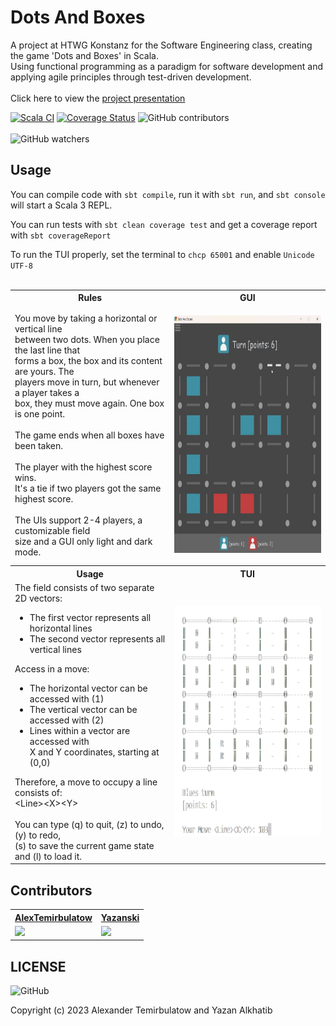 # Dots And Boxes

A project at HTWG Konstanz for the Software Engineering class, creating the game 'Dots and Boxes' in Scala. <br>
Using functional programming as a paradigm for software development and applying agile principles through test-driven development. <br><br>
Click here to view the <a href="https://docs.google.com/presentation/d/15wLZfl3zXVfde_VmGHMUGKwv8NFT9vJNmobpuDwV2Hc/edit#slide=id.p">project presentation</a>


[![Scala CI](https://github.com/AlexTemirbulatow/de.htwg.se.DotsAndBoxes/actions/workflows/scala.yml/badge.svg?branch=main)](https://github.com/AlexTemirbulatow/de.htwg.se.DotsAndBoxes/actions/workflows/scala.yml)
[![Coverage Status](https://coveralls.io/repos/github/AlexTemirbulatow/de.htwg.se.DotsAndBoxes/badge.svg)](https://coveralls.io/github/AlexTemirbulatow/de.htwg.se.DotsAndBoxes)
<img alt="GitHub contributors" src="https://img.shields.io/github/contributors/AlexTemirbulatow/de.htwg.se.DotsAndBoxes">
<br><br>
<img alt="GitHub watchers" src="https://img.shields.io/github/watchers/AlexTemirbulatow/de.htwg.se.DotsAndBoxes?style=social">



## Usage
You can compile code with `sbt compile`, run it with `sbt run`, and `sbt console` will start a Scala 3 REPL.

You can run tests with `sbt clean coverage test` and get a coverage report with `sbt coverageReport`

To run the TUI properly, set the terminal to `chcp 65001` and enable `Unicode UTF-8`
<br><br>

<table>
    <tr><th>Rules</th><th>GUI</th></tr>
    <tr><td>You move by taking a horizontal or vertical line <br>
            between two dots. When you place the last line that <br>
            forms a box, the box and its content are yours. The <br>
            players move in turn, but whenever a player takes a <br>
            box, they must move again. One box is one point. 
            <br><br>
            The game ends when all boxes have been taken.
            <br><br>
            The player with the highest score wins. <br>
            It's a tie if two players got the same highest score. 
            <br><br>
            The UIs support 2-4 players, a customizable field <br>
            size and a GUI only light and dark mode.
    </td><td><p align="center">
             <img src="https://github.com/AlexTemirbulatow/de.htwg.se.DotsAndBoxes/blob/main/.github/resources/GUI.jpg" width="390" height="380"></a></td></tr>
    <tr><th>Usage</th><th>TUI</th></tr>
    <tr><td>
            The field consists of two separate 2D vectors: <br>
            <ul>
                <li>The first vector represents all horizontal lines</li>
                <li>The second vector represents all vertical lines</li>
            </ul>
            Access in a move:
            <ul>
                <li>The horizontal vector can be accessed with (1)</li>
                <li>The vertical vector can be accessed with (2)</li>
                <li>Lines within a vector are accessed with<br>X and Y coordinates, starting at (0,0)</li>
            </ul>
            Therefore, a move to occupy a line consists of: <br>
            &lt;Line&gt;&lt;X&gt;&lt;Y&gt;
            <br><br>
            You can type (q) to quit, (z) to undo, (y) to redo, <br>
            (s) to save the current game state and (l) to load it.
    </td><td><p align="center">
             <img src="https://github.com/AlexTemirbulatow/de.htwg.se.DotsAndBoxes/blob/main/.github/resources/TUI.png" width="390" height="370"></a></td></tr>
</table>



## Contributors
<table>
    <tr><th><a href="https://github.com/AlexTemirbulatow">AlexTemirbulatow</a></th><th><a href="https://github.com/Yazanski">Yazanski</a></th></tr>
    <tr><td><a href="https://git.io/streak-stats"><img src="https://streak-stats.demolab.com?user=AlexTemirbulatow&theme=dark"/></a></td><td><a href="https://git.io/streak-stats"><img src="https://streak-stats.demolab.com?user=Yazanski&theme=dark"/></a></td></tr>
</table>



## LICENSE
<img alt="GitHub" src="https://img.shields.io/github/license/AlexTemirbulatow/de.htwg.se.dotsandboxes">

Copyright (c) 2023 Alexander Temirbulatow and Yazan Alkhatib
